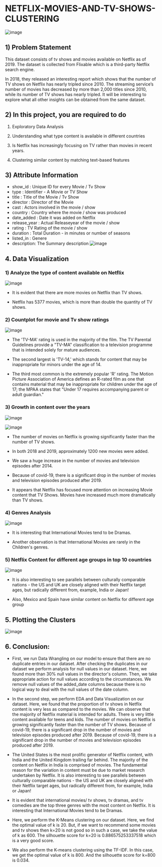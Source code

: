 # NETFLIX-MOVIES-AND-TV-SHOWS-CLUSTERING
![image](https://user-images.githubusercontent.com/85746056/156109575-107339ed-c1ed-4b3f-adc0-9c11d4f4ba7d.png)

## 1) Problem Statement
This dataset consists of tv shows and movies available on Netflix as of 2019. The dataset is collected from Flixable which is a third-party Netflix search engine.

In 2018, they released an interesting report which shows that the number of TV shows on Netflix has nearly tripled since 2010. The streaming service’s number of movies has decreased by more than 2,000 titles since 2010, while its number of TV shows has nearly tripled. It will be interesting to explore what all other insights can be obtained from the same dataset.

## 2) In this project, you are required to do
1) Exploratory Data Analysis

2) Understanding what type content is available in different countries

3) Is Netflix has increasingly focusing on TV rather than movies in recent years.

4) Clustering similar content by matching text-based features

## 3) Attribute Information
* show_id : Unique ID for every Movie / Tv Show
* type : Identifier - A Movie or TV Show
* title : Title of the Movie / Tv Show
* director : Director of the Movie
* cast : Actors involved in the movie / show
* country : Country where the movie / show was produced
* date_added : Date it was added on Netflix
* release_year : Actual Releaseyear of the movie / show
* rating : TV Rating of the movie / show
* duration : Total Duration - in minutes or number of seasons
* listed_in : Genere
* description: The Summary description
![image](https://user-images.githubusercontent.com/85746056/156109719-f4f1693f-0491-43a2-b273-9cbcf4947630.png)

## 4. Data Visualization
### 1) Analyze the type of content available on Netflix
![image](https://user-images.githubusercontent.com/85746056/156109750-dd5ce093-2ab0-4245-b69e-6fc10204ad85.png)
* It is evident that there are more movies on Netflix than TV shows.

* Netflix has 5377 movies, which is more than double the quantity of TV shows.

### 2) Countplot for movie and Tv show ratings
![image](https://user-images.githubusercontent.com/85746056/156109841-50ae2de6-fc9b-40e9-90d0-e9f2fea3d729.png)
* The 'TV-MA' rating is used in the majority of the film. The TV Parental Guidelines provide a "TV-MA" classification to a television programme that is intended solely for mature audiences.

* The second largest is 'TV-14,' which stands for content that may be inappropriate for minors under the age of 14.

* The third most common is the extremely popular 'R' rating. The Motion Picture Association of America defines an R-rated film as one that contains material that may be inappropriate for children under the age of 17; the MPAA states that "Under 17 requires accompanying parent or adult guardian."
### 3) Growth in content over the years
![image](https://user-images.githubusercontent.com/85746056/156109931-cdd0e375-dc09-4f25-bcef-c7d4bc7cba20.png)

![image](https://user-images.githubusercontent.com/85746056/156109952-3fa91b60-b7bd-451c-9e30-54b4c6e11a89.png)

* The number of movies on Netflix is growing significantly faster than the number of TV shows.

* In both 2018 and 2019, approximately 1200 new movies were added.

* We saw a huge increase in the number of movies and television episodes after 2014.

* Because of covid-19, there is a significant drop in the number of movies and television episodes produced after 2019.

* It appears that Netflix has focused more attention on increasing Movie content that TV Shows. Movies have increased much more dramatically than TV shows.
### 4) Genres Analysis
![image](https://user-images.githubusercontent.com/85746056/156110079-39b97791-91d4-4e53-9163-6ed240265961.png)
* It is interesting that International Movies tend to be Dramas.

* Another observation is that International Movies are rarely in the Children's genres.
### 5) Netflix Content for different age groups in top 10 countries
![image](https://user-images.githubusercontent.com/85746056/156110146-f8a036bc-7b77-4da4-9afb-49529aa900c0.png)
* It is also interesting to see parallels between culturally comparable nations - the US and UK are closely aligned with their Netflix target ages, but radically different from, example, India or Japan!

* Also, Mexico and Spain have similar content on Netflix for different age group
## 5. Plotting the Clusters
![image](https://user-images.githubusercontent.com/85746056/156110351-17ca8029-ad2e-405d-bd6b-b3d2cefc28aa.png)



## 6. Conclusion:
* First, we run Data Wrangling on our model to ensure that there are no duplicate entries in our dataset. After checking the duplicates in our dataset we perform analysis for null values in our dataset. Here, we found more than 30% null values in the director's column. Then, we take appropriate action for null values according to the circumstances. We remove null values of the added_date columns because there is no logical way to deal with the null values of the date column.

* In the second step, we perform EDA and Data Visualization on our dataset. Here, we found that the proportion of tv shows in Netflix content is very less as compared to the movies. We can observe that the majority of Netflix material is intended for adults. There is very little content available for teens and kids. The number of movies on Netflix is growing significantly faster than the number of TV shows. Because of covid-19, there is a significant drop in the number of movies and television episodes produced after 2019. Because of covid-19, there is a significant drop in the number of movies and television episodes produced after 2019.

* The United States is the most prolific generator of Netflix content, with India and the United Kingdom trailing far behind. The majority of the content on Netflix in India is comprised of movies. The fundamental reason for the variation in content must be due to market research undertaken by Netflix. It is also interesting to see parallels between culturally comparable nations - the US and UK are closely aligned with their Netflix target ages, but radically different from, for example, India or Japan!

* It is evident that international movies/ tv shows, tv dramas, and tv comedies are the top three genres with the most content on Netflix. It is interesting that International Movies tend to be Dramas.

* Here, we perform the K-Means clustering on our dataset. Here, we find the optimal value of k is 20. But, if we want to recommend some movies and tv shows then k=20 is not good so in such a case, we take the value of k as 600. The silhouette score for k=20 is 0.886575253337518 which is a very good score.

* We also perform the K-means clustering using the TF-IDF. In this case, we get the optimal value of k is 800. And the silhouette score for k=800 is 0.034.
